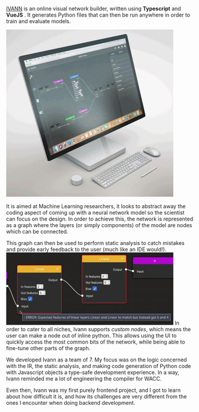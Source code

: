 <link rel="stylesheet" href="/styles/markdown.module.css">

[IVANN](https://icivann.github.io/ivann) is an online visual network builder, written using **Typescript** and **VueJS**
. It generates Python files that can then be run anywhere in order to train and evaluate models.

<img src="/assets/ivannLancelot_downscaled.jpeg" class="centered border-radius" style="width: min(95%, 450px)"/>

It is aimed at Machine Learning researchers,
it looks to abstract away the coding aspect of coming up with a neural network model so
the scientist can focus on the design. In order to achieve this, the network is represented as a
graph where the layers (or simply components) of the model are nodes which can be connected.


This graph can then be used to perform static analysis to catch mistakes and provide
early feedback to the user (much like an IDE would!).
<img src="/assets/ivannLinearLayersCheck.jpeg" class="centered border-radius" style="width: min(99%, 450px)"
caption="Visual feedback of a check for matching matrix dimensions"
/>
In order to cater to all niches, Ivann supports _custom nodes_, which means the user can make
a node out of inline python. This allows using the UI to quickly access the most common bits
of the network, while being able to fine-tune other parts of the graph.

We developed Ivann as a team of 7. My focus was on the logic concerned with the IR, the static
analysis, and making code generation of Python code with Javascript objects a type-safe development
experience. In a way, Ivann reminded me a lot of engineering the compiler for WACC.

Even then, Ivann was my first purely frontend project, and I got to learn about how difficult it is,
and how its challenges are very different from the ones I encounter when doing backend development.
